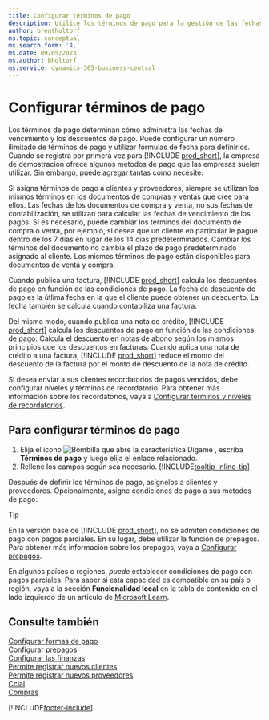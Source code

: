 ```yaml
---
title: Configurar términos de pago
description: Utilice los términos de pago para la gestión de las fechas de vencimiento y los descuentos de pago.
author: brentholtorf
ms.topic: conceptual
ms.search.form: '4,'
ms.date: 09/05/2023
ms.author: bholtorf
ms.service: dynamics-365-business-central
---
```

# <a name="set-up-payment-terms"></a>Configurar términos de pago

Los términos de pago determinan cómo administra las fechas de vencimiento y los descuentos de pago. Puede configurar un número ilimitado de términos de pago y utilizar fórmulas de fecha para definirlos. Cuando se registra por primera vez para [!INCLUDE [prod_short](includes/prod_short.md)], la empresa de demostración ofrece algunos métodos de pago que las empresas suelen utilizar. Sin embargo, puede agregar tantas como necesite.  

Si asigna términos de pago a clientes y proveedores, siempre se utilizan los mismos términos en los documentos de compras y ventas que cree para ellos. Las fechas de los documentos de compra y venta, no sus fechas de contabilización, se utilizan para calcular las fechas de vencimiento de los pagos. Si es necesario, puede cambiar los términos del documento de compra o venta, por ejemplo, si desea que un cliente en particular le pague dentro de los 7 días en lugar de los 14 días predeterminados. Cambiar los términos del documento no cambia el plazo de pago predeterminado asignado al cliente. Los mismos términos de pago están disponibles para documentos de venta y compra.

Cuando publica una factura, [!INCLUDE [prod_short](includes/prod_short.md)] calcula los descuentos de pago en función de las condiciones de pago. La fecha de descuento de pago es la útlima fecha en la que el cliente puede obtener un descuento. La fecha también se calcula cuando contabiliza una factura.  

Del mismo modo, cuando publica una nota de crédito, [!INCLUDE [prod_short](includes/prod_short.md)] calcula los descuentos de pago en función de las condiciones de pago. Calcula el descuento en notas de abono según los mismos principios que los descuentos en facturas. Cuando aplica una nota de crédito a una factura, [!INCLUDE [prod_short](includes/prod_short.md)] reduce el monto del descuento de la factura por el monto de descuento de la nota de crédito.  

Si desea enviar a sus clientes recordatorios de pagos vencidos, debe configurar niveles y términos de recordatorio. Para obtener más información sobre los recordatorios, vaya a [Configurar términos y niveles de recordatorios](finance-setup-reminders.md).  

## <a name="to-set-up-payment-terms"></a>Para configurar términos de pago

1. Elija el icono ![Bombilla que abre la característica Dígame](media/ui-search/search_small.png "Dígame qué desea hacer") , escriba **Términos de pago** y luego elija el enlace relacionado.  
2. Rellene los campos según sea necesario. [!INCLUDE[tooltip-inline-tip](includes/tooltip-inline-tip_md.md)]  

Después de definir los términos de pago, asígnelos a clientes y proveedores. Opcionalmente, asigne condiciones de pago a sus métodos de pago.  

> [!TIP]
> En la versión base de [!INCLUDE [prod_short](includes/prod_short.md)], no se admiten condiciones de pago con pagos parciales. En su lugar, debe utilizar la función de prepagos. Para obtener más información sobre los prepagos, vaya a [Configurar prepagos](finance-set-up-prepayments.md).
>
> En algunos países o regiones, *puede* establecer condiciones de pago con pagos parciales. Para saber si esta capacidad es compatible en su país o región, vaya a la sección **Funcionalidad local** en la tabla de contenido en el lado izquierdo de un artículo de [Microsoft Learn](about-localization.md).

## <a name="see-also"></a>Consulte también

[Configurar formas de pago](finance-payment-methods.md)  
[Configurar prepagos](finance-set-up-prepayments.md)  
[Configurar las finanzas](finance-setup-finance.md)  
[Permite registrar nuevos clientes](sales-how-register-new-customers.md)  
[Permite registrar nuevos proveedores](purchasing-how-register-new-vendors.md)  
[Ccial](sales-manage-sales.md)  
[Compras](purchasing-manage-purchasing.md)  


[!INCLUDE[footer-include](includes/footer-banner.md)]
